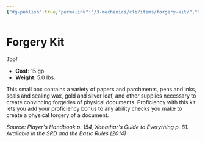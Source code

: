 ```yaml
---
{"dg-publish":true,"permalink":"/3-mechanics/cli/items/forgery-kit/","tags":["ttrpg-cli/compendium/src/5e/phb","ttrpg-cli/item/gear/tool","ttrpg-cli/item/rarity/none"]}
---
```


# Forgery Kit
*Tool*  


- **Cost**: 15 gp
- **Weight**: 5.0 lbs.

This small box contains a variety of papers and parchments, pens and inks, seals and sealing wax, gold and silver leaf, and other supplies necessary to create convincing forgeries of physical documents. Proficiency with this kit lets you add your proficiency bonus to any ability checks you make to create a physical forgery of a document.

*Source: Player's Handbook p. 154, Xanathar's Guide to Everything p. 81. Available in the <span title='Systems Reference Document (5.1)'>SRD</span> and the Basic Rules (2014)*